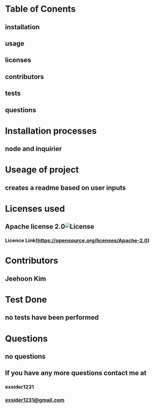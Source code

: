 # Table of Conents
## installation
## usage
## licenses
## contributors
## tests
## questions
# Installation processes
## node and inquirier
# Useage of project
## creates a readme based on user inputs
# Licenses used
## Apache license 2.0![License](https://img.shields.io/badge/License-Apache%202.0-blue.svg)
### Licence Link(https://opensource.org/licenses/Apache-2.0)
# Contributors
## Jeehoon Kim
# Test Done
## no tests have been performed
# Questions
## no questions
## If you have any more questions contact me at
### exsider1231
### exsider1231@gmail.com